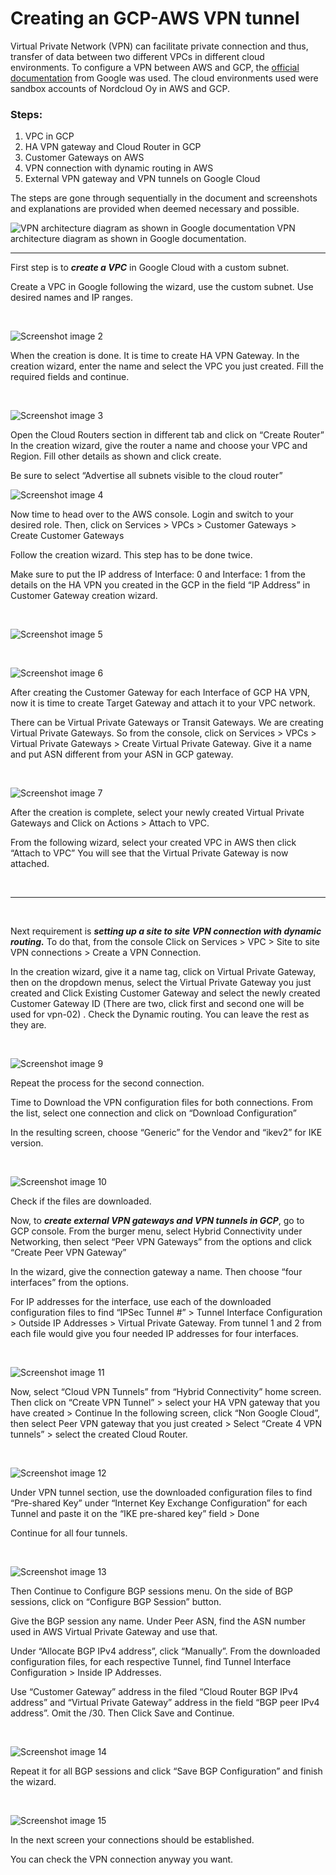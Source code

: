 # Creating an GCP-AWS VPN tunnel

Virtual Private Network (VPN) can facilitate private connection and thus, transfer of data between two different VPCs in different cloud environments. To configure a VPN between AWS and GCP, the [official documentation](https://cloud.google.com/architecture/build-ha-vpn-connections-google-cloud-aws) from Google was used. The cloud environments used were sandbox accounts of Nordcloud Oy in AWS and GCP. 

### Steps: 

1. VPC in GCP 
2. HA VPN gateway and Cloud Router in GCP
3. Customer Gateways on AWS
4. VPN connection with dynamic routing in AWS
5. External VPN gateway and VPN tunnels on Google Cloud 

The steps are gone through sequentially in the document and screenshots and explanations are provided when deemed necessary and possible. 

![VPN architecture diagram as shown in Google documentation](./media/vpn-images/1%20Arch%20diagram.png)
 VPN architecture diagram as shown in Google documentation.

---

First step is to ***create a VPC*** in Google Cloud with a custom subnet.

Create a VPC in Google following the wizard, use the custom subnet. Use desired names and IP ranges. 

<br/>

![Screenshot image 2](./media/vpn-images/2.%20GCP-VPC-subnet.png)


When the creation is done. It is time to create HA VPN Gateway. 
In the creation wizard, enter the name and select the VPC you just created. Fill the required fields and continue. 

<br/>

![Screenshot image 3](./media/vpn-images/3.%20Create%20HA%20VPN.png)

Open the Cloud Routers section in different tab and click on “Create Router”
In the creation wizard, give the router a name and choose your VPC and Region. Fill other details as shown and click create. 

Be sure to select “Advertise all subnets visible to the cloud router”

![Screenshot image 4](./media/vpn-images/4.%20Create%20Cloud%20Router.png)

Now time to head over to the AWS console. Login and switch to your desired role. 
Then, click on Services > VPCs > Customer Gateways > Create Customer Gateways

Follow the creation wizard. This step has to be done twice. 

Make sure to put the IP address of Interface: 0 and Interface: 1 from the details on the HA VPN you created in the GCP in the field “IP Address” in Customer Gateway creation wizard. 

<br/>

![Screenshot image 5](./media/vpn-images/5.%20HA%20VPN%20details.png)

<br/>

![Screenshot image 6](./media/vpn-images/6.%20AWS%20Create%20Customer%20Gateway.png)

After creating the Customer Gateway for each Interface of GCP HA VPN, now it is time to create Target Gateway and attach it to your VPC network. 

There can be Virtual Private Gateways or Transit Gateways. We are creating Virtual Private Gateways. So from the console, click on Services > VPCs > Virtual Private Gateways > Create Virtual Private Gateway. Give it a name and put ASN different from your ASN in GCP gateway. 

<br/>

![Screenshot image 7](./media/vpn-images/7.%20AWS%20Create%20VPG.png)

After the creation is complete, select your newly created Virtual Private Gateways and Click on Actions > Attach to VPC. 

From the following wizard, select your created VPC in AWS then click “Attach to VPC”
You will see that the Virtual Private Gateway is now attached. 

<br/>

---
<br/>

Next requirement is ***setting up a site to site VPN connection with dynamic routing.***
To do that, from the console Click on Services > VPC > Site to site VPN connections > Create a VPN Connection.

In the creation wizard, give it a name tag, click on Virtual Private Gateway, then on the dropdown menus, select the Virtual Private Gateway you just created and Click Existing Customer Gateway and select the newly created Customer Gateway ID (There are two, click first and second one will be used for vpn-02) . Check the Dynamic routing. You can leave the rest as they are. 

<br/>

![Screenshot image 9](./media/vpn-images/9.%20AWS%20VPN%20Connection%20create.png)

Repeat the process for the second connection. 

Time to Download the VPN configuration files for both connections. From the list, select one connection and click on “Download Configuration”

In the resulting screen, choose “Generic” for the Vendor and “ikev2” for IKE version. 

<br/>

![Screenshot image 10](./media/vpn-images/10.AWS-VPN-config-download.png)

Check if the files are downloaded.

Now, to ***create external VPN gateways and VPN tunnels in GCP***, go to GCP console. 
From the burger menu, select Hybrid Connectivity under Networking, then select “Peer VPN Gateways” from the options and click “Create Peer VPN Gateway”

In the wizard, give the connection gateway a name. Then choose “four interfaces” from the options. 

For IP addresses for the interface, use each of the downloaded configuration files to find “IPSec Tunnel #” > Tunnel Interface Configuration > Outside IP Addresses > Virtual Private Gateway. 
From tunnel 1 and 2 from each file would give you four needed IP addresses for four interfaces.

<br/>

![Screenshot image 11](./media/vpn-images/11.GCP-peer-vpn-create.png)

Now, select “Cloud VPN Tunnels” from “Hybrid Connectivity” home screen. Then click on “Create VPN Tunnel” > select your HA VPN gateway that you have created > Continue 
In the following screen, click “Non Google Cloud”, then select Peer VPN gateway that you just created > Select “Create 4 VPN tunnels” > select the created Cloud Router. 

<br/>

![Screenshot image 12](./media/vpn-images/12.GCP-add-VPN-tunnels.png)

Under VPN tunnel section, use the downloaded configuration files to find “Pre-shared Key” under “Internet Key Exchange Configuration” for each Tunnel and paste it on the “IKE pre-shared key” field > Done

Continue for all four tunnels. 

<br/>

![Screenshot image 13](./media/vpn-images/13.GCP-VPN-tunnel-config.png)

Then Continue to Configure BGP sessions menu. On the side of BGP sessions, click on “Configure BGP Session” button. 

Give the BGP session any name. Under Peer ASN, find the ASN number used in AWS Virtual Private Gateway and use that. 

Under “Allocate BGP IPv4 address”, click “Manually”. From the downloaded configuration files, for each respective Tunnel, find Tunnel Interface Configuration > Inside IP Addresses. 

Use “Customer Gateway” address in the filed “Cloud Router BGP IPv4 address” and “Virtual Private Gateway” address in the field “BGP peer IPv4 address”. Omit the /30. Then Click Save and Continue. 

<br/>

![Screenshot image 14](./media/vpn-images/14.GCP-BGP-config.png)

Repeat it for all BGP sessions and click “Save BGP Configuration” and finish the wizard. 

<br/>

![Screenshot image 15](./media/vpn-images/15.GCP_VPN_tunnel_ready.png)

In the next screen your connections should be established. 

You can check the VPN connection anyway you want. 
